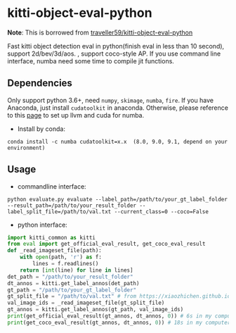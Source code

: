 # kitti-object-eval-python

**Note**: This is borrowed
from [traveller59/kitti-object-eval-python](https://github.com/traveller59/kitti-object-eval-python)

Fast kitti object detection eval in python(finish eval in less than 10 second), support 2d/bev/3d/aos. , support
coco-style AP. If you use command line interface, numba need some time to compile jit functions.

## Dependencies

Only support python 3.6+, need `numpy`, `skimage`, `numba`, `fire`. If you have Anaconda, just install `cudatoolkit` in
anaconda. Otherwise, please reference to this [page](https://github.com/numba/numba#custom-python-environments) to set
up llvm and cuda for numba.

* Install by conda:

```
conda install -c numba cudatoolkit=x.x  (8.0, 9.0, 9.1, depend on your environment) 
```

## Usage

* commandline interface:

```
python evaluate.py evaluate --label_path=/path/to/your_gt_label_folder --result_path=/path/to/your_result_folder --label_split_file=/path/to/val.txt --current_class=0 --coco=False
```

* python interface:

```Python
import kitti_common as kitti
from eval import get_official_eval_result, get_coco_eval_result
def _read_imageset_file(path):
    with open(path, 'r') as f:
        lines = f.readlines()
    return [int(line) for line in lines]
det_path = "/path/to/your_result_folder"
dt_annos = kitti.get_label_annos(det_path)
gt_path = "/path/to/your_gt_label_folder"
gt_split_file = "/path/to/val.txt" # from https://xiaozhichen.github.io/files/mv3d/imagesets.tar.gz
val_image_ids = _read_imageset_file(gt_split_file)
gt_annos = kitti.get_label_annos(gt_path, val_image_ids)
print(get_official_eval_result(gt_annos, dt_annos, 0)) # 6s in my computer
print(get_coco_eval_result(gt_annos, dt_annos, 0)) # 18s in my computer
```
